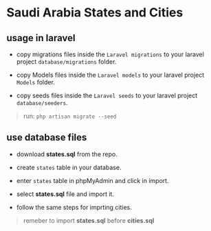 # Saudi Arabia States and Cities



## usage in laravel

- copy migrations files inside the `Laravel migrations` to your laravel project `database/migrations` folder.

- copy Models files inside the `Laravel models` to your laravel project `Models` folder.

- copy seeds files inside the `Laravel seeds` to your laravel project `database/seeders`.

> run: `php artisan migrate --seed`




## use database files

- download **states.sql** from the repo.

- create `states` table in your database.

- enter `states` table in phpMyAdmin and click in import.

- select **states.sql** file and import it.

- follow the same steps for imprting cities.

> remeber to import **states.sql** before **cities.sql**